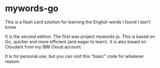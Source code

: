# mywords-go
This is a flash card solution for learning the English words I found I don't know. 

It is the second edition. The first was project mywords-js. This is based on Go, quicker and more efficient (and eager to learn). It is also based on Cloudant from my IBM Cloud account.


It is for personal use, but you can visit this "basic" code for whatever reason.
